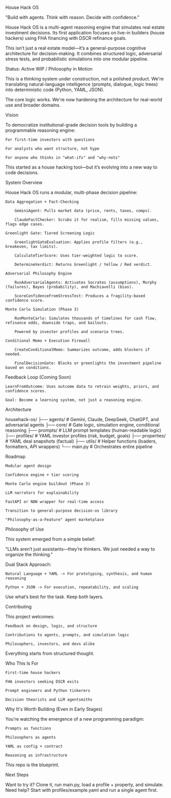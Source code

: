 House Hack OS

"Build with agents. Think with reason. Decide with confidence."

House Hack OS is a multi-agent reasoning engine that simulates real estate investment decisions. Its first application focuses on live-in builders (house hackers) using FHA financing with DSCR refinance goals.

This isn’t just a real estate model—it’s a general-purpose cognitive architecture for decision-making. It combines structured logic, adversarial stress tests, and probabilistic simulations into one modular pipeline.

Status: Active WIP / Philosophy in Motion

This is a thinking system under construction, not a polished product. We're translating natural-language intelligence (prompts, dialogue, logic trees) into deterministic code (Python, YAML, JSON).

The core logic works. We're now hardening the architecture for real-world use and broader domains.

Vision

To democratize institutional-grade decision tools by building a programmable reasoning engine:

    For first-time investors with questions

    For analysts who want structure, not hype

    For anyone who thinks in "what-ifs" and "why-nots"

This started as a house hacking tool—but it’s evolving into a new way to code decisions.

System Overview

House Hack OS runs a modular, multi-phase decision pipeline:

    Data Aggregation + Fact-Checking

        GeminiAgent: Pulls market data (price, rents, taxes, comps).

        ClaudeFactChecker: Scrubs it for realism, fills missing values, flags edge cases.

    Greenlight Gate: Tiered Screening Logic

        GreenlightGateEvaluation: Applies profile filters (e.g., breakeven, tax limits).

        CalculateTierScore: Uses tier-weighted logic to score.

        DetermineVerdict: Returns Greenlight / Yellow / Red verdict.

    Adversarial Philosophy Engine

        RunAdversarialAgents: Activates Socrates (assumptions), Murphy (failures), Bayes (probability), and Machiavelli (bias).

        ScoreConfidenceFromStressTest: Produces a fragility-based confidence score.

    Monte Carlo Simulation (Phase 3)

        RunMonteCarlo: Simulates thousands of timelines for cash flow, refinance odds, downside traps, and bailouts.

        Powered by investor profiles and scenario trees.

    Conditional Memo + Execution Firewall

        CreateConditionalMemo: Summarizes outcome, adds blockers if needed.

        FinalDecisionGate: Blocks or greenlights the investment pipeline based on conditions.

Feedback Loop (Coming Soon)

    LearnFromOutcome: Uses outcome data to retrain weights, priors, and confidence scores.

    Goal: Become a learning system, not just a reasoning engine.

Architecture

househack-os/
├── agents/           # Gemini, Claude, DeepSeek, ChatGPT, and adversarial agents
├── core/             # Gate logic, simulation engine, conditional reasoning
├── prompts/          # LLM prompt templates (human-readable logic)
├── profiles/         # YAML investor profiles (risk, budget, goals)
├── properties/       # YAML deal snapshots (factual)
├── utils/            # Helper functions (loaders, formatters, API wrappers)
└── main.py           # Orchestrates entire pipeline

Roadmap

    Modular agent design

    Confidence engine + tier scoring

    Monte Carlo engine buildout (Phase 3)

    LLM narrators for explainability

    FastAPI or N8N wrapper for real-time access

    Transition to general-purpose decision-os library

    "Philosophy-as-a-Feature" agent marketplace

Philosophy of Use

This system emerged from a simple belief:

"LLMs aren’t just assistants—they’re thinkers. We just needed a way to organize the thinking."

Dual Stack Approach:

    Natural Language + YAML -> For prototyping, synthesis, and human reasoning

    Python + JSON -> For execution, repeatability, and scaling

Use what’s best for the task. Keep both layers.

Contributing

This project welcomes:

    Feedback on design, logic, and structure

    Contributions to agents, prompts, and simulation logic

    Philosophers, investors, and devs alike

Everything starts from structured thought.

Who This Is For

    First-time house hackers

    FHA investors seeking DSCR exits

    Prompt engineers and Python tinkerers

    Decision theorists and LLM agentsmiths

Why It's Worth Building (Even in Early Stages)

You’re watching the emergence of a new programming paradigm:

    Prompts as functions

    Philosophers as agents

    YAML as config + contract

    Reasoning as infrastructure

This repo is the blueprint.

Next Steps

Want to try it? Clone it, run main.py, load a profile + property, and simulate.
Need help? Start with profiles/example.yaml and run a single agent first.
